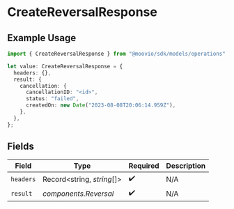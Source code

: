 # CreateReversalResponse

## Example Usage

```typescript
import { CreateReversalResponse } from "@moovio/sdk/models/operations";

let value: CreateReversalResponse = {
  headers: {},
  result: {
    cancellation: {
      cancellationID: "<id>",
      status: "failed",
      createdOn: new Date("2023-08-08T20:06:14.959Z"),
    },
  },
};
```

## Fields

| Field                      | Type                       | Required                   | Description                |
| -------------------------- | -------------------------- | -------------------------- | -------------------------- |
| `headers`                  | Record<string, *string*[]> | :heavy_check_mark:         | N/A                        |
| `result`                   | *components.Reversal*      | :heavy_check_mark:         | N/A                        |